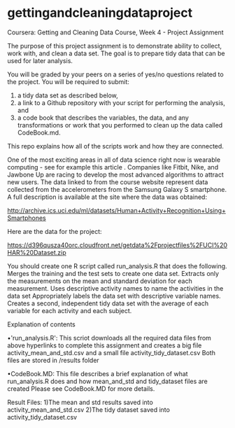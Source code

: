 # gettingandcleaningdataproject

Coursera: Getting and Cleaning Data Course, Week 4 - Project Assignment

The purpose of this project assignment is to demonstrate  ability to collect, work with, 
and clean a data set. The goal is to prepare tidy data that can be used for later analysis. 

You will be graded by your peers on a series of yes/no questions related to the project. 
You will be required to submit: 
1) a tidy data set as described below, 
2) a link to a Github repository with your script for performing the analysis, and 
3) a code book that describes the variables, the data, and any transformations or 
   work that you performed to clean up the data called CodeBook.md. 

This repo explains how all of the scripts work and how they are connected. 

One of the most exciting areas in all of data science right now is wearable computing - 
see for example this article . Companies like Fitbit, Nike, and Jawbone Up are racing to develop 
the most advanced algorithms to attract new users. The data linked to from the course website 
represent data collected from the accelerometers from the Samsung Galaxy S smartphone. 
A full description is available at the site where the data was obtained:

http://archive.ics.uci.edu/ml/datasets/Human+Activity+Recognition+Using+Smartphones

Here are the data for the project:

https://d396qusza40orc.cloudfront.net/getdata%2Fprojectfiles%2FUCI%20HAR%20Dataset.zip

You should create one R script called run_analysis.R that does the following. 
Merges the training and the test sets to create one data set.
Extracts only the measurements on the mean and standard deviation for each measurement. 
Uses descriptive activity names to name the activities in the data set
Appropriately labels the data set with descriptive variable names. 
Creates a second, independent tidy data set with the average of each variable for each activity and each subject. 


Explanation of contents

•'run_analysis.R': 
 This scriot downloads all the required data files from above hyperlinks to complete this assignment and 
 creates a big file activity_mean_and_std.csv and a small file activity_tidy_dataset.csv 
 Both files are stored in /results folder


•CodeBook.MD: 
This file describes a brief explanation of what run_analysis.R does and how mean_and_std and tidy_dataset files are created
Please see CodeBook.MD for more details.

Result Files:
1)The mean and std results saved into activity_mean_and_std.csv
2)The tidy dataset saved into activity_tidy_dataset.csv
